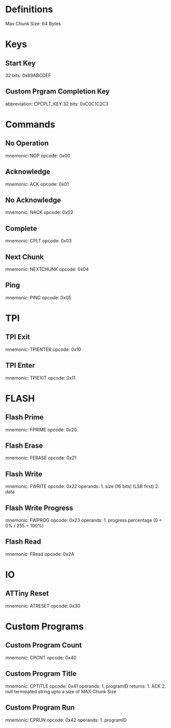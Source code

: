 # Definitions
Max Chunk Size: 64 Bytes

# Keys
## Start Key
32 bits: 0x89ABCDEF

## Custom Prgram Completion Key
abbreviation: CPCPLT_KEY
32 bits: 0xC0C1C2C3

# Commands
## No Operation
mnemonic: NOP
opcode: 0x00

## Acknowledge
mnemonic: ACK
opcode: 0x01

## No Acknowledge
mnemonic: NACK
opcode: 0x02

## Complete
mnemonic: CPLT
opcode: 0x03

## Next Chunk
mnemonic: NEXTCHUNK
opcode: 0x04

## Ping
mnemonic: PING
opcode: 0x05

# TPI
## TPI Exit
mnemonic: TPIENTER
opcode: 0x10

## TPI Enter
mnemonic: TPIEXIT
opcode: 0x11

# FLASH
## Flash Prime
mnemonic: FPRIME
opcode: 0x20

## Flash Erase
mnemonic: FERASE
opcode: 0x21

## Flash Write
mnemonic: FWRITE
opcode: 0x22
operands:
    1. size (16 bits) (LSB first)
    2. data

## Flash Write Progress
mnemonic: FWPROG
opcode: 0x23
operands:
    1. progress percentage (0 = 0% / 255 = 100%)

## Flash Read
mnemonic: FRead
opcode: 0x2A

# IO
## ATTiny Reset
mnemonic: ATRESET
opcode: 0x30

# Custom Programs
## Custom Program Count
mnemonic: CPCNT
opcode: 0x40

## Custom Program Title
mnemonic: CPTITLE
opcode: 0x41
operands:
    1. programID
returns:
    1. ACK
    2. null terminated string upto a size of MAX Chunk Size

## Custom Program Run
mnemonic: CPRUN
opcode: 0x42
operands:
    1. programID